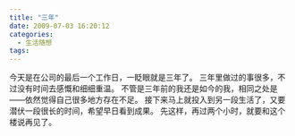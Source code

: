 ```yaml
---
title: "三年"
date: 2009-07-03 16:20:12
categories:
  - 生活随想
tags:
---
```


今天是在公司的最后一个工作日，一眨眼就是三年了。 三年里做过的事很多，不过没有时间去感慨和细细重温。 不管是三年前的我还是如今的我，相同之处是——依然觉得自己很多地方存在不足。 接下来马上就投入到另一段生活了，又要潜伏一段很长的时间，希望早日看到成果。 先这样，再过两个小时，就要和这个楼说再见了。